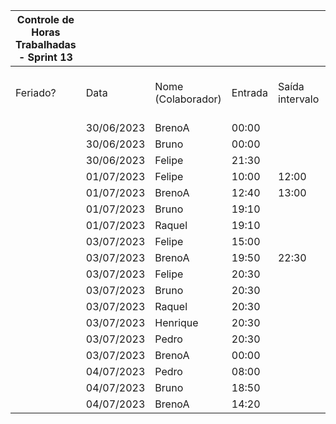 | Controle de Horas Trabalhadas - Sprint 13 |  |  |  |  |  |  |  |  |  |  |
| --- | --- | --- | --- | --- | --- | --- | --- | --- | --- | --- |
| Feriado? | Data | Nome (Colaborador) | Entrada | Saída intervalo | Retorno intervalo | Saída | Total horas |  | Nome (Colaborador) | Total horas do sprint |
|  | 30/06/2023 | BrenoA | 00:00 |  |  | 01:10 | 1:10:00 |  | BrenoA | 07:19 |
|  | 30/06/2023 | Bruno | 00:00 |  |  | 01:10 | 1:10:00 |  | Bruno | 05:40 |
|  | 30/06/2023 | Felipe | 21:30 |  |  | 23:59 | 2:29:00 |  | Felipe | 10:39 |
|  | 01/07/2023 | Felipe | 10:00 | 12:00 | 12:30 | 16:40 | 6:10:00 |  | Henrique | 01:50 |
|  | 01/07/2023 | BrenoA | 12:40 | 13:00 | 19:10 | 20:40 | 1:50:00 |  | Limírio | 00:00 |
|  | 01/07/2023 | Bruno | 19:10 |  |  | 20:40 | 1:30:00 |  | Pedro | 01:00 |
|  | 01/07/2023 | Raquel | 19:10 |  |  | 20:40 | 1:30:00 |  | Raquel | 02:00 |
|  | 03/07/2023 | Felipe | 15:00 |  |  | 16:30 | 1:30:00 |  |  |  |
|  | 03/07/2023 | BrenoA | 19:50 | 22:30 | 23:56 | 23:59 | 2:43:00 |  |  |  |
|  | 03/07/2023 | Felipe | 20:30 |  |  | 21:00 | 0:30:00 |  |  |  |
|  | 03/07/2023 | Bruno | 20:30 |  |  | 21:00 | 0:30:00 |  |  |  |
|  | 03/07/2023 | Raquel | 20:30 |  |  | 21:00 | 0:30:00 |  |  |  |
|  | 03/07/2023 | Henrique | 20:30 |  |  | 22:20 | 1:50:00 |  |  |  |
|  | 03/07/2023 | Pedro | 20:30 |  |  | 21:00 | 0:30:00 |  |  |  |
|  | 03/07/2023 | BrenoA | 00:00 |  |  | 00:46 | 0:46:00 |  |  |  |
|  | 04/07/2023 | Pedro | 08:00 |  |  | 08:30 | 0:30:00 |  |  |  |
|  | 04/07/2023 | Bruno | 18:50 |  |  | 21:20 | 2:30:00 |  |  |  |
|  | 04/07/2023 | BrenoA | 14:20 |  |  | 15:10 | 0:50:00 |  |  |  |
